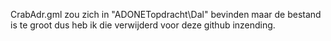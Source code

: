 CrabAdr.gml zou zich in "ADONETopdracht\Dal" bevinden maar de bestand is te groot dus heb ik die verwijderd voor deze github inzending.

